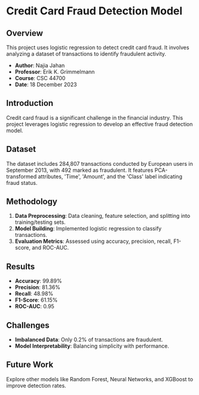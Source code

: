 # Credit Card Fraud Detection Model

## Overview

This project uses logistic regression to detect credit card fraud. It involves analyzing a dataset of transactions to identify fraudulent activity.

- **Author**: Najia Jahan
- **Professor**: Erik K. Grimmelmann
- **Course**: CSC 44700
- **Date**: 18 December 2023

## Introduction

Credit card fraud is a significant challenge in the financial industry. This project leverages logistic regression to develop an effective fraud detection model.

## Dataset

The dataset includes 284,807 transactions conducted by European users in September 2013, with 492 marked as fraudulent. It features PCA-transformed attributes, 'Time', 'Amount', and the 'Class' label indicating fraud status.

## Methodology

1. **Data Preprocessing**: Data cleaning, feature selection, and splitting into training/testing sets.
2. **Model Building**: Implemented logistic regression to classify transactions.
3. **Evaluation Metrics**: Assessed using accuracy, precision, recall, F1-score, and ROC-AUC.

## Results

- **Accuracy**: 99.89%
- **Precision**: 81.36%
- **Recall**: 48.98%
- **F1-Score**: 61.15%
- **ROC-AUC**: 0.95

## Challenges

- **Imbalanced Data**: Only 0.2% of transactions are fraudulent.
- **Model Interpretability**: Balancing simplicity with performance.

## Future Work

Explore other models like Random Forest, Neural Networks, and XGBoost to improve detection rates.
